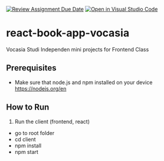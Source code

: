 [![Review Assignment Due Date](https://classroom.github.com/assets/deadline-readme-button-24ddc0f5d75046c5622901739e7c5dd533143b0c8e959d652212380cedb1ea36.svg)](https://classroom.github.com/a/5er7u5F3)
[![Open in Visual Studio Code](https://classroom.github.com/assets/open-in-vscode-718a45dd9cf7e7f842a935f5ebbe5719a5e09af4491e668f4dbf3b35d5cca122.svg)](https://classroom.github.com/online_ide?assignment_repo_id=12529207&assignment_repo_type=AssignmentRepo)
# react-book-app-vocasia

Vocasia Studi Independen mini projects for Frontend Class

## Prerequisites
- Make sure that node.js and npm installed on your device https://nodejs.org/en


## How to Run

1. Run the client (frontend, react)

- go to root folder
- cd client
- npm install
- npm start
